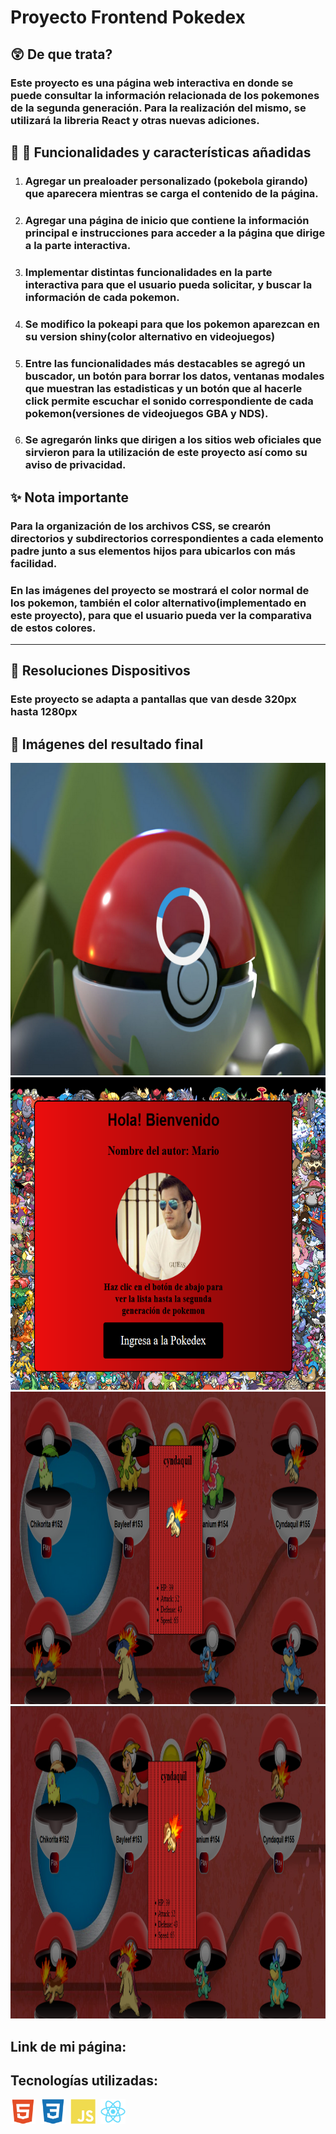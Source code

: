 # Proyecto Frontend Pokedex

## :astonished: De que trata?

### Este proyecto es una página web interactiva en donde se puede consultar la información relacionada de los pokemones de la segunda generación. Para la realización del mismo, se utilizará la libreria React y otras nuevas adiciones.

## :wrench: :hammer: Funcionalidades y características añadidas

1. ### Agregar un prealoader personalizado (pokebola girando) que aparecera mientras se carga el contenido de la página.

2. ### Agregar una página de inicio que contiene la información principal e instrucciones para acceder a la página que dirige a la parte interactiva.

3. ### Implementar distintas funcionalidades en la parte interactiva para que el usuario pueda solicitar, y buscar la información de cada pokemon.

4. ### Se modifico la pokeapi para que los pokemon aparezcan en su version shiny(color alternativo en videojuegos)

5. ### Entre las funcionalidades más destacables se agregó un buscador, un botón para borrar los datos, ventanas modales que muestran las estadisticas y un botón que al hacerle click permite escuchar el sonido correspondiente de cada pokemon(versiones de videojuegos GBA y NDS).

6. ### Se agregarón links que dirigen a los sitios web oficiales que sirvieron para la utilización de este proyecto así como su aviso de privacidad.

## :sparkles: Nota importante

### Para la organización de los archivos CSS, se crearón directorios y subdirectorios correspondientes a cada elemento padre junto a sus elementos hijos para ubicarlos con más facilidad.

### En las imágenes del proyecto se mostrará el color normal de los pokemon, también el color alternativo(implementado en este proyecto), para que el usuario pueda ver la comparativa de estos colores.

---

## :iphone: Resoluciones Dispositivos

### Este proyecto se adapta a pantallas que van desde 320px hasta 1280px

## :stars: Imágenes del resultado final

<img src="src/images/preloader.png"  border="0" width="700" height="500"  />

<img src="src/images/home.png"  border="0" width="600" height="500"  />

<img src="src/images/data.png"  border="0" width="700" height="500"  />

<img src="src/images/dataShiny.png"  border="0" width="700" height="500"  />

## Link de mi página:

###

## Tecnologías utilizadas:

<img src="https://github.com/devicons/devicon/blob/master/icons/html5/html5-plain.svg" title="HTML5" alt="HTML" width="40" height="40"/>&nbsp;
<img src="https://github.com/devicons/devicon/blob/master/icons/css3/css3-plain.svg" title="CSS3" alt="CSS3" width="40" height="40"/>&nbsp;
<img src="https://github.com/devicons/devicon/blob/master/icons/javascript/javascript-plain.svg" title="JAVASCRIPT" alt="JAVASCRIPT" width="40" height="40"/>&nbsp;
<img src="https://github.com/devicons/devicon/blob/master/icons/react/react-original.svg" title="React" alt="React" width="40" height="40"/>&nbsp;
